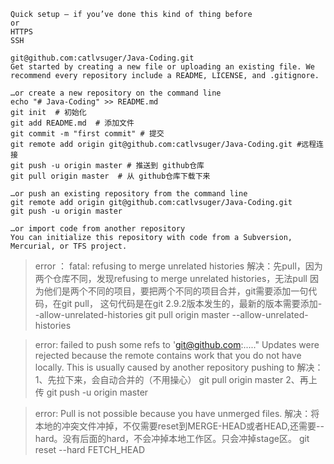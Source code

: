 ```
Quick setup — if you’ve done this kind of thing before
or	
HTTPS
SSH

git@github.com:catlvsuger/Java-Coding.git
Get started by creating a new file or uploading an existing file. We recommend every repository include a README, LICENSE, and .gitignore.

…or create a new repository on the command line
echo "# Java-Coding" >> README.md
git init  # 初始化
git add README.md  # 添加文件
git commit -m "first commit" # 提交
git remote add origin git@github.com:catlvsuger/Java-Coding.git #远程连接
git push -u origin master # 推送到 github仓库
git pull origin master  # 从 github仓库下载下来

…or push an existing repository from the command line
git remote add origin git@github.com:catlvsuger/Java-Coding.git
git push -u origin master

…or import code from another repository
You can initialize this repository with code from a Subversion, Mercurial, or TFS project.
```

> error ： fatal: refusing to merge unrelated histories
>解决：先pull，因为两个仓库不同，发现refusing to merge unrelated histories，无法pull
因为他们是两个不同的项目，要把两个不同的项目合并，git需要添加一句代码，在git pull，
这句代码是在git 2.9.2版本发生的，最新的版本需要添加--allow-unrelated-histories
git pull origin master --allow-unrelated-histories

> error: failed to push some refs to 'git@github.com:....." Updates were rejected because the remote contains work that you do not have locally.
This is usually caused by another repository pushing to
>解决：1、先拉下来，会自动合并的（不用操心）
git pull origin master
2、再上传
git push -u origin master


> error: Pull is not possible because you have unmerged files.
>解决：将本地的冲突文件冲掉，不仅需要reset到MERGE-HEAD或者HEAD,还需要--hard。没有后面的hard，不会冲掉本地工作区。只会冲掉stage区。
git reset --hard FETCH_HEAD
